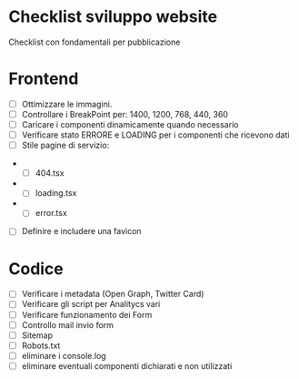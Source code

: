 # Checklist sviluppo website

Checklist con fondamentali per pubblicazione

# Frontend

- [ ] Ottimizzare le immagini.
- [ ] Controllare i BreakPoint per: 1400, 1200, 768, 440, 360
- [ ] Caricare i componenti dinamicamente quando necessario
- [ ] Verificare stato ERRORE e LOADING per i componenti che ricevono dati
- [ ] Stile pagine di servizio:
- - [ ] 404.tsx
- - [ ] loading.tsx
- - [ ] error.tsx
- [ ] Definire e includere una favicon

# Codice

- [ ] Verificare i metadata (Open Graph, Twitter Card)
- [ ] Verificare gli script per Analitycs vari
- [ ] Verificare funzionamento dei Form
- [ ] Controllo mail invio form
- [ ] Sitemap
- [ ] Robots.txt
- [ ] eliminare i console.log
- [ ] eliminare eventuali componenti dichiarati e non utilizzati
